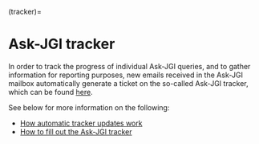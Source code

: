 (tracker)=
# Ask-JGI tracker

In order to track the progress of individual Ask-JGI queries, and to
gather information for reporting purposes, new emails received in the
Ask-JGI mailbox automatically generate a ticket on the so-called
Ask-JGI tracker, which can be found
[here](https://uob.sharepoint.com/teams/grp-jeangoldinginstituteteam/Lists/AskJGI%20tracker/Open%20Items.aspx).

See below for more information on the following:
- [How automatic tracker updates work](ticket_numbers)
- [How to fill out the Ask-JGI tracker](filler)



